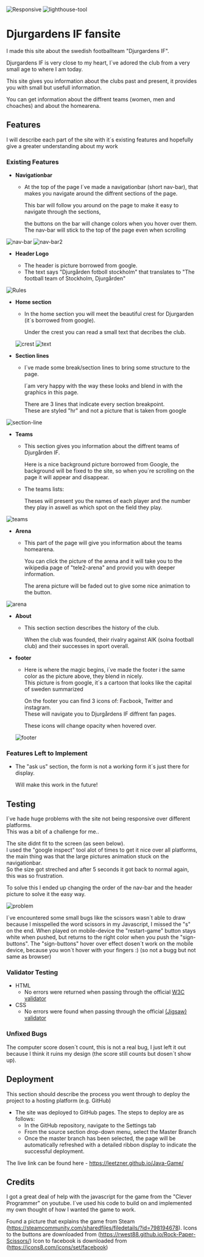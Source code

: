 ![Responsive](assets/Readme%20files/approved.jpg)
![lighthouse-tool](assets/Readme%20files/score1.jpg)

# Djurgardens IF fansite

I made this site about the swedish footballteam "Djurgardens IF".

Djurgardens IF is very close to my heart, I´ve adored the club from a very small age to where I am today.

This site gives you information about the clubs past and present, it provides you with small but usefull information.

You can get information about the diffrent teams (women, men and choaches) and about the homearena.

## Features 

I will describe each part of the site with it´s existing features and hopefully give a greater understanding about my work

### Existing Features

- __Navigationbar__

  - At the top of the page I´ve made a navigationbar (short nav-bar), that makes you navigate around the diffrent sections of the page.

    This bar will follow you around on the page to make it easy to navigate through the sections, 

    the buttons on the bar will change colors when you hover over them.
    The nav-bar will stick to the top of the page even when scrolling

![nav-bar](assets/Readme%20files/navbar.jpg)
![nav-bar2](assets/Readme%20files/navbar2.jpg)

- __Header Logo__
 
  - The header is picture borrowed from google.
  - The text says "Djurgården fotboll stockholm" that translates to "The football team of Stockholm, Djurgården"

![Rules](assets/pictures/difs.png)

- __Home section__

  -  In the home section you will meet the beautiful crest for Djurgarden (it´s borrowed from google).

        Under the crest you can read a small text that decribes the club.

  ![crest](assets/Readme%20files/crest.jpg)
  ![text](assets/Readme%20files/text.jpg)

- __Section lines__

  - I´ve made some break/section lines to bring some structure to the page.
       
    I´am very happy with the way these looks and blend in with the graphics in
    this page.

    There are 3 lines that indicate every section breakpoint.<br> These are styled "hr" and not a picture that is taken from google
    
![section-line](assets/Readme%20files/break.jpg)

- __Teams__ 

  - This section gives you information about the diffrent teams of Djurgården IF.
        
    Here is a nice background picture borrowed from Google, the background will be fixed to the site, so when you´re scrolling on the page it will appear and disappear.

  - The teams lists:

    Theses will present you the names of each player and the number they play in aswell as which spot on the field they play.
  

![teams](assets/Readme%20files/teams.jpg)

- __Arena__

  - This part of the page will give you information about the teams homearena. 
    
    You can click the picture of the arena and it will take you to the wikipedia page of  "tele2-arena" and provid you with deeper information.

    The arena picture will be faded out to give some nice animation to the button.

![arena](assets/Readme%20files/arena-section.jpg)

- __About__

    - This section section describes the history of the club.

        When the club was founded, their rivalry against AIK (solna football club) and their successes in sport overall.

- __footer__

    - Here is where the magic begins, i´ve made the footer i the same color as the picture  above, they blend in nicely.<br> This picture is from google, it´s a cartoon that looks like the capital of sweden summarized

        On the footer you can find 3 icons of:
        Facbook, Twitter and instagram.<br>These will navigate you to Djurgårdens IF diffrent fan pages.

        These icons will change opacity when hovered over.

    ![footer](assets/Readme%20files/city.jpg)

### Features Left to Implement

- The "ask us" section, the form is not a working form it´s just there for display.

    Will make this work in the future!

## Testing 

I´ve hade huge problems with the site not being responsive over different platforms.<br>
This was a bit of a challenge for me..

The site didnt fit to the screen (as seen below).<br>
I used the "google inspect" tool alot of times to get it nice over all platforms, the main thing was that the large pictures animation stuck on the navigationbar.<br> So the size got streched and after 5 seconds it got back to normal again, this was so frustration.

To solve this I ended up changing the order of the nav-bar and the header picture to solve it the easy way.

![problem](assets/Readme%20files/problem.png)

I´ve encountered some small bugs like the scissors wasn´t able to draw because I misspelled the word scissors in my Javascript, I missed the "s" on the end.
When played on mobile-device the "restart-game" button stays white when pushed, but returns to the right color when you push the "sign-buttons".
The "sign-buttons" hover over effect dosen´t work on the mobile device, because you won´t hover with your fingers :) (so not a bugg but not same as browser)

### Validator Testing 

- HTML
  - No errors were returned when passing through the official [W3C validator](https://validator.w3.org/nu/?doc=https%3A%2F%2Fleetzner.github.io%2FJava-Game%2F)
- CSS
  - No errors were found when passing through the official [(Jigsaw) validator](https://jigsaw.w3.org/css-validator/validator?uri=https%3A%2F%2Fleetzner.github.io%2FJava-Game%2F&profile=css3svg&usermedium=all&warning=1&vextwarning=&lang=sv)

### Unfixed Bugs

The computer score dosen´t count, this is not a real bug, I just left it out because I think it ruins my design (the score still counts but dosen´t show up).

## Deployment

This section should describe the process you went through to deploy the project to a hosting platform (e.g. GitHub) 

- The site was deployed to GitHub pages. The steps to deploy are as follows: 
  - In the GitHub repository, navigate to the Settings tab 
  - From the source section drop-down menu, select the Master Branch
  - Once the master branch has been selected, the page will be automatically refreshed with a detailed ribbon display to indicate the successful deployment. 

The live link can be found here - https://leetzner.github.io/Java-Game/


## Credits 

I got a great deal of help with the javascript for the game from the "Clever Programmer" on youtube.
I´ve used his code to build on and implemented my own thought of how I wanted the game to work.

Found a picture that explains the game from Steam (https://steamcommunity.com/sharedfiles/filedetails/?id=798194678).
Icons to the buttons are downloaded from (https://rwest88.github.io/Rock-Paper-Scissors/)
Icon to facebook is downloaded from (https://icons8.com/icons/set/facebook) 
